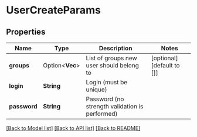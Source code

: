# UserCreateParams

## Properties

Name | Type | Description | Notes
------------ | ------------- | ------------- | -------------
**groups** | Option<**Vec<String>**> | List of groups new user should belong to | [optional][default to []]
**login** | **String** | Login (must be unique) | 
**password** | **String** | Password (no strength validation is performed) | 

[[Back to Model list]](../README.md#documentation-for-models) [[Back to API list]](../README.md#documentation-for-api-endpoints) [[Back to README]](../README.md)


